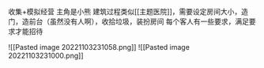 收集+模拟经营
主角是小熊
建筑过程类似[[主题医院]]，需要设定房间大小，造门，造前台（虽然没有人啊），收拾垃圾，装扮房间
每个客人有一些要求，满足要求才能招待

![[Pasted image 20221103231058.png]]
![[Pasted image 20221103231000.png]]
